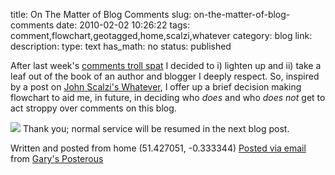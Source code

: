 title: On The Matter of Blog Comments
slug: on-the-matter-of-blog-comments
date: 2010-02-02 10:26:22
tags: comment,flowchart,geotagged,home,scalzi,whatever
category: blog
link: 
description: 
type: text
has_math: no
status: published

After last week's [comments troll spat](/2010/01/29/no-comment/ "/2010/01/29/no-comment/") I decided to i) lighten up and ii) take a leaf out of the book of an author and blogger I deeply respect. So, inspired by a post on [John Scalzi's Whatever](https://whatever.scalzi.com/2009/05/17/because-flowcharts-make-everything-clearer/ "https://whatever.scalzi.com/2009/05/17/because-flowcharts-make-everything-clearer/"), I offer up a brief decision making flowchart to aid me, in future, in deciding who *does* and who *does not* get to act stroppy over comments on this blog.

<!-- TEASER_END -->

[![](https://posterous.com/getfile/files.posterous.com/vicchi/LppC0wJKujbjDV5Vfe6BmzT9tEfk92s5yxlA5VZS9uLqC5GvEVBVRPwgknXv/Comments.png.scaled.500.jpg)](https://posterous.com/getfile/files.posterous.com/vicchi/Lmh21CSU7BQ4Vvho12PIzA1jCXPIt4TzW9AGxk3Fwm84xY4zXHGklHsDhyPC/Comments.png "https://posterous.com/getfile/files.posterous.com/vicchi/Lmh21CSU7BQ4Vvho12PIzA1jCXPIt4TzW9AGxk3Fwm84xY4zXHGklHsDhyPC/Comments.png")
Thank you; normal service will be resumed in the next blog post.

Written and posted from home (51.427051, -0.333344)
[Posted via email](https://posterous.com "https://posterous.com") from [Gary's Posterous](https://vicchi.posterous.com/on-the-matter-of-blog-comments "https://vicchi.posterous.com/on-the-matter-of-blog-comments")





